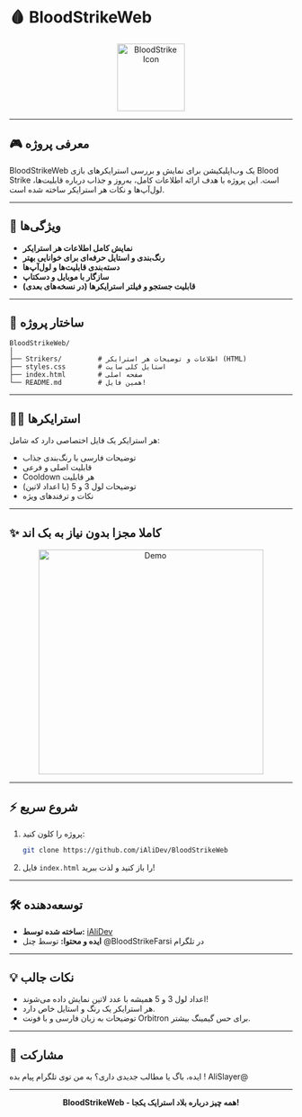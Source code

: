 # 🩸 BloodStrikeWeb

<div align="center">
  <img src="https://cdn-icons-png.flaticon.com/512/3135/3135715.png" width="120" alt="BloodStrike Icon" />
</div>

---

## 🎮 معرفی پروژه

BloodStrikeWeb یک وب‌اپلیکیشن برای نمایش و بررسی استرایکرهای بازی Blood Strike است. این پروژه با هدف ارائه اطلاعات کامل، به‌روز و جذاب درباره قابلیت‌ها، لول‌آپ‌ها و نکات هر استرایکر ساخته شده است.

---

## 🚀 ویژگی‌ها

- **نمایش کامل اطلاعات هر استرایکر**
- **رنگ‌بندی و استایل حرفه‌ای برای خوانایی بهتر**
- **دسته‌بندی قابلیت‌ها و لول‌آپ‌ها**
- **سازگار با موبایل و دسکتاپ**
- **قابلیت جستجو و فیلتر استرایکرها (در نسخه‌های بعدی)**

---

## 🧩 ساختار پروژه

```
BloodStrikeWeb/
│
├── Strikers/         # اطلاعات و توضیحات هر استرایکر (HTML)
├── styles.css        # استایل کلی سایت
├── index.html        # صفحه اصلی
└── README.md         # همین فایل!
```

---

## 🦸‍♂️ استرایکرها

هر استرایکر یک فایل اختصاصی دارد که شامل:
- توضیحات فارسی با رنگ‌بندی جذاب
- قابلیت اصلی و فرعی
- Cooldown هر قابلیت
- توضیحات لول 3 و 5 (با اعداد لاتین)
- نکات و ترفندهای ویژه

---

## ✨ کاملا مجزا بدون نیاز به بک اند

<div align="center">
  <img src="https://media3.giphy.com/media/v1.Y2lkPTc5MGI3NjExbzd6cjhubWtpdXg5dGI0anJsMmZ5Z2ltczJucWdzODlrZzQ5NXVlOSZlcD12MV9pbnRlcm5hbF9naWZfYnlfaWQmY3Q9Zw/KGhpQ5NMoWKQurlHwI/giphy.gif" width="400" alt="Demo" />
</div>

---

## ⚡ شروع سریع

1. پروژه را کلون کنید:
   ```bash
   git clone https://github.com/iAliDev/BloodStrikeWeb
   ```
2. فایل `index.html` را باز کنید و لذت ببرید!

---

## 🛠 توسعه‌دهنده

- **ساخته شده توسط:** [iAliDev](https://github.com/iAliDev)
- **ایده و محتوا:** توسط چنل @BloodStrikeFarsi در تلگرام

---

## 💡 نکات جالب

- اعداد لول 3 و 5 همیشه با عدد لاتین نمایش داده می‌شوند!
- هر استرایکر یک رنگ و استایل خاص دارد.
- توضیحات به زبان فارسی و با فونت Orbitron برای حس گیمینگ بیشتر.

---

## 📢 مشارکت

ایده، باگ یا مطالب جدیدی داری؟ به من توی تلگرام پیام بده ! AliSlayer@

---

<div align="center">
  <b>BloodStrikeWeb - همه چیز درباره بلاد استرایک یکجا!</b>
</div>

